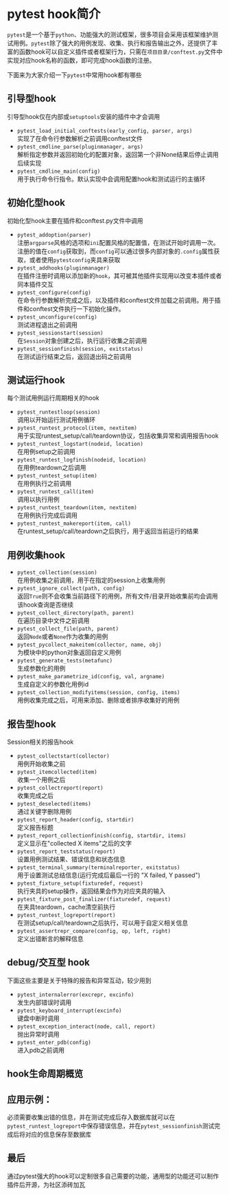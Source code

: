 # pytest hook简介
`pytest`是一个基于`python`、功能强大的测试框架，很多项目会采用该框架维护测试用例。`pytest`除了强大的用例发现、收集、执行和报告输出之外，还提供了丰富的函数hook可以自定义插件或者框架行为，只需在`项目目录/conftest.py`文件中实现对应hook名称的函数，即可完成hook函数的注册。

下面来为大家介绍一下`pytest`中常用hook都有哪些

## 引导型hook
引导型hook仅在内部或`setuptools`安装的插件中才会调用  
* `pytest_load_initial_conftests(early_config, parser, args)`  
  实现了在命令行参数解析之前调用conftest文件
* `pytest_cmdline_parse(pluginmanager, args)`  
  解析指定参数并返回初始化的配置对象，返回第一个非None结果后停止调用后续实现
* `pytest_cmdline_main(config)`  
  用于执行命令行指令。默认实现中会调用配置hook和测试运行的主循环

## 初始化型hook
初始化型hook主要在插件和conftest.py文件中调用
* `pytest_addoption(parser)`  
  注册`argparse`风格的选项和`ini`配置风格的配置值，在测试开始时调用一次。注册的值在`config`获取到，而`config`可以通过很多内部对象的`.config`属性获取，或者使用`pytestconfig`夹具来获取
* `pytest_addhooks(pluginmanager)`  
  在插件注册时调用以添加新的`hook`，其可被其他插件实现用以改变本插件或者同本插件交互
* `pytest_configure(config)`  
  在命令行参数解析完成之后，以及插件和conftest文件加载之前调用。用于插件和conftest文件执行一下初始化操作。
* `pytest_unconfigure(config)`  
  测试进程退出之前调用
* `pytest_sessionstart(session)`  
  在`Session`对象创建之后，执行运行收集之前调用
* `pytest_sessionfinish(session, exitstatus)`  
  在测试运行结束之后，返回退出码之前调用

## 测试运行hook
每个测试用例运行周期相关的hook
* `pytest_runtestloop(session)`  
  调用以开始运行测试用例循环
* `pytest_runtest_protocol(item, nextitem)`  
  用于实现runtest_setup/call/teardown协议，包括收集异常和调用报告hook
* `pytest_runtest_logstart(nodeid, location)`  
  在用例setup之前调用
* `pytest_runtest_logfinish(nodeid, location)`  
  在用例teardown之后调用
* `pytest_runtest_setup(item)`  
  在用例执行之前调用
* `pytest_runtest_call(item)`  
  调用以执行用例
* `pytest_runtest_teardown(item, nextitem)`  
  在用例执行完成后调用
* `pytest_runtest_makereport(item, call)`  
  在runtest_setup/call/teardown之后执行，用于返回当前运行的结果

## 用例收集hook
* `pytest_collection(session)`  
  在用例收集之前调用，用于在指定的session上收集用例
* `pytest_ignore_collect(path, config)`  
  返回`True`则不会收集当前路径下的用例，所有文件/目录开始收集前均会调用该hook查询是否继续
* `pytest_collect_directory(path, parent)`  
  在遍历目录中文件之前调用
* `pytest_collect_file(path, parent)`  
  返回`Node`或者`None`作为收集的用例
* `pytest_pycollect_makeitem(collector, name, obj)`  
  为模块中的python对象返回自定义用例
* `pytest_generate_tests(metafunc)`  
  生成参数化的用例
* `pytest_make_parametrize_id(config, val, argname)`  
  生成自定义的参数化用例id
* `pytest_collection_modifyitems(session, config, items)`  
  用例收集完成之后，可用来添加、删除或者排序收集好的用例

## 报告型hook
Session相关的报告hook
* `pytest_collectstart(collector)`  
  用例开始收集之前
* `pytest_itemcollected(item)`  
  收集一个用例之后
* `pytest_collectreport(report)`  
  收集完成之后
* `pytest_deselected(items)`  
  通过关键字删除用例
* `pytest_report_header(config, startdir)`  
  定义报告标题
* `pytest_report_collectionfinish(config, startdir, items)`  
  定义显示在"collected X items"之后的文字
* `pytest_report_teststatus(report)`  
  设置用例测试结果、错误信息和状态信息
* `pytest_terminal_summary(terminalreporter, exitstatus)`  
  用于设置测试总结信息(运行完成后最后一行的 "X failed, Y passed")
* `pytest_fixture_setup(fixturedef, request)`  
  执行夹具的setup操作，返回结果会作为对应夹具的输入
* `pytest_fixture_post_finalizer(fixturedef, request)`  
  在夹具teardown，cache清空前执行
* `pytest_runtest_logreport(report)`  
  在测试setup/call/teardown之后执行，可以用于自定义相关信息
* `pytest_assertrepr_compare(config, op, left, right)`  
  定义出错断言的解释信息

## debug/交互型 hook
下面这些主要是关于特殊的报告和异常互动，较少用到
* `pytest_internalerror(excrepr, excinfo)`  
  发生内部错误时调用
* `pytest_keyboard_interrupt(excinfo)`  
  键盘中断时调用
* `pytest_exception_interact(node, call, report)`  
  抛出异常时调用
* `pytest_enter_pdb(config)`  
  进入pdb之前调用
  

## hook生命周期概览


## 应用示例：
必须需要收集出错的信息，并在测试完成后存入数据库就可以在`pytest_runtest_logreport`中保存错误信息，并在`pytest_sessionfinish`测试完成后将对应的信息保存至数据库

## 最后
通过pytest强大的hook可以定制很多自己需要的功能，通用型的功能还可以制作插件后开源，为社区添砖加瓦
